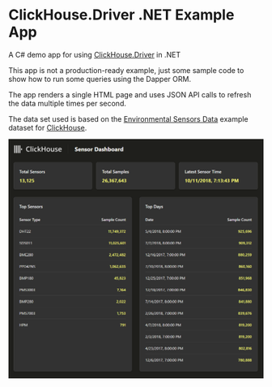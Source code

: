 # ClickHouse.Driver .NET Example App

A C# demo app for using [ClickHouse.Driver](https://github.com/DarkWanderer/ClickHouse.Driver) in .NET

This app is not a production-ready example, just some sample code to show how to run some queries using the Dapper ORM.

The app renders a single HTML page and uses JSON API calls to refresh the data multiple times per second.

The data set used is based on the [Environmental Sensors Data](https://clickhouse.com/docs/getting-started/example-datasets/environmental-sensors) example dataset for [ClickHouse](https://github.com/ClickHouse/ClickHouse).


![ClickHouse.Driver .NET Example App](./ch_dotnet_demo_app.png)
